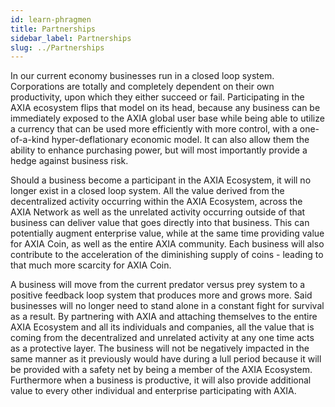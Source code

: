 ```yaml
---
id: learn-phragmen
title: Partnerships
sidebar_label: Partnerships
slug: ../Partnerships
---
```


In our current economy businesses run in a closed loop system. Corporations are totally and completely dependent on their own productivity, upon which they either succeed or fail. Participating in the AXIA ecosystem flips that model on its head, because any business can be immediately exposed to the AXIA global user base while being able to utilize a currency that can be used more efficiently with more control, with a one-of-a-kind hyper-deflationary economic model. It can also allow them the ability to enhance purchasing power, but will most importantly provide a hedge against business risk. 

Should a business become a participant in the AXIA Ecosystem, it will no longer exist in a closed loop system. All the value derived from the decentralized activity occurring within the AXIA Ecosystem, across the AXIA Network as well as the unrelated activity occurring outside of that business can deliver value that goes directly into that business. This can potentially augment enterprise value, while at the same time providing value for AXIA Coin, as well as the entire AXIA community. Each business will also contribute to the acceleration of the diminishing supply of coins - leading to that much more scarcity for AXIA Coin.
 
A business will move from the current predator versus prey system to a positive feedback loop system that produces more and grows more. Said businesses will no longer need to stand alone in a constant fight for survival as a result. By partnering with AXIA and attaching themselves to the entire AXIA Ecosystem and all its individuals and companies, all the value that is coming from the decentralized and unrelated activity at any one time acts as a protective layer. The business will not be negatively impacted in the same manner as it previously would have during a lull period because it will be provided with a safety net by being a member of the AXIA Ecosystem. Furthermore when a business is productive, it will also provide additional value to every other individual and enterprise participating with AXIA.

